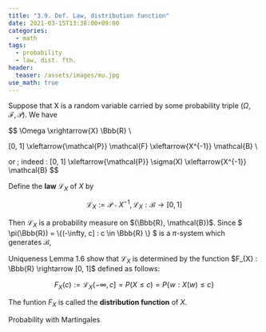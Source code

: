 ```yaml
---
title: "3.9. Def. Law, distribution function"
date: 2021-03-15T13:38:00+09:00
categories:
  - math
tags:
  - probability 
  - law, dist. fth.
header:
  teaser: /assets/images/mu.jpg
use_math: true
---
```


Suppose that X is a random variable carried by some probability triple $(\Omega, \mathcal{F}, \mathcal{P})$. We have

$$ 
\Omega \xrightarrow{X} \Bbb{R} \\

[0, 1] \xleftarrow{\mathcal{P}} \mathcal{F} \xleftarrow{X^{-1}} \mathcal{B} \\

or \; indeed \: [0, 1] \xleftarrow{\mathcal{P}} \sigma(X) \xleftarrow{X^{-1}} \mathcal{B}
$$

Define the **law** $\mathcal{L}_{X}$ of $X$ by

$$
\mathcal{L}_{X} := \mathcal{P} \circ X^{-1}, \, \mathcal{L}_{X} : \mathcal{B} \rightarrow [0, 1]
$$

Then $\mathcal{L}_{X}$ is a probability measure on $(\Bbb{R}, \mathcal{B})$. Since $ \pi(\Bbb{R}) = \\{(-\infty, c] : c \in \Bbb{R} \\} $ is a $\pi$-system which generates $\mathcal{B}$, 

Uniqueness Lemma 1.6 show that $\mathcal{L}_{X}$ is determined by the function $F_{X} : \Bbb{R} \rightarrow [0, 1]$ defined as follows:

$$
F_{X}(c) := \mathcal{L}_{X}(-\infty, c] = P(X \leq c) = P\{w : X(w) \leq c\} 
$$

The funtion $F_{X}$ is called the **distribution function** of $X$.

Probability with Martingales 